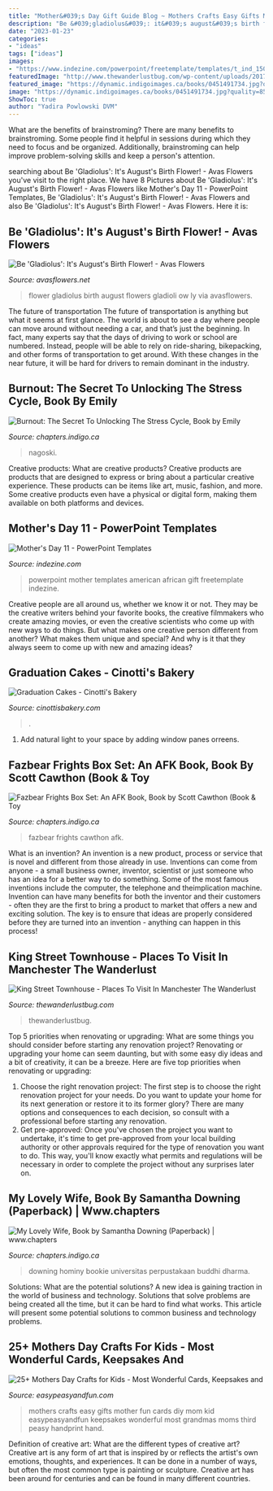 ```yaml
---
title: "Mother&#039;s Day Gift Guide Blog ~ Mothers Crafts Easy Gifts Mother Fun Cards Diy Mom Kid Easypeasyandfun Keepsakes Wonderful Most Grandmas Moms Third Peasy Handprint Hand"
description: "Be &#039;gladiolus&#039;: it&#039;s august&#039;s birth flower!"
date: "2023-01-23"
categories:
- "ideas"
tags: ["ideas"]
images:
- "https://www.indezine.com/powerpoint/freetemplate/templates/t_ind_1505a.jpg"
featuredImage: "http://www.thewanderlustbug.com/wp-content/uploads/2017/07/FullSizeRender-76-1440x960.jpg"
featured_image: "https://dynamic.indigoimages.ca/books/0451491734.jpg?quality=85&amp;width=380&amp;maxheight=515&amp;sale=0&amp;lang=en"
image: "https://dynamic.indigoimages.ca/books/0451491734.jpg?quality=85&amp;width=380&amp;maxheight=515&amp;sale=0&amp;lang=en"
ShowToc: true
author: "Yadira Powlowski DVM"
---
```



What are the benefits of brainstroming?
There are many benefits to brainstroming. Some people find it helpful in sessions during which they need to focus and be organized. Additionally, brainstroming can help improve problem-solving skills and keep a person's attention.

	

		
searching about Be &#039;Gladiolus&#039;: It&#039;s August&#039;s Birth Flower! - Avas Flowers you've visit to the right place. We have 8 Pictures about Be &#039;Gladiolus&#039;: It&#039;s August&#039;s Birth Flower! - Avas Flowers like Mother&#039;s Day 11 - PowerPoint Templates, Be &#039;Gladiolus&#039;: It&#039;s August&#039;s Birth Flower! - Avas Flowers and also Be &#039;Gladiolus&#039;: It&#039;s August&#039;s Birth Flower! - Avas Flowers. Here it is:
		
    
## Be &#039;Gladiolus&#039;: It&#039;s August&#039;s Birth Flower! - Avas Flowers

<img loading=lazy src="https://www.avasflowers.net/blog/wp-content/uploads/2019/03/Be-_Gladiolus_-It_s-August_s-Birth-Flower_1-683x1024.jpg" onerror="this.onerror=null;this.src='https://tse1.mm.bing.net/th?id=OIP.9I5scAJu9aWjk5k8Bl35HwHaLG&amp;pid=15.1';" alt="Be &#039;Gladiolus&#039;: It&#039;s August&#039;s Birth Flower! - Avas Flowers">

_Source: avasflowers.net_

>flower gladiolus birth august flowers gladioli ow ly via avasflowers. 

	

The future of transportation
The future of transportation is anything but what it seems at first glance. The world is about to see a day where people can move around without needing a car, and that’s just the beginning. In fact, many experts say that the days of driving to work or school are numbered. Instead, people will be able to rely on ride-sharing, bikepacking, and other forms of transportation to get around. With these changes in the near future, it will be hard for drivers to remain dominant in the industry.

    
## Burnout: The Secret To Unlocking The Stress Cycle, Book By Emily

<img loading=lazy src="https://dynamic.indigoimages.ca/books/1984818325.jpg?quality=85&amp;width=380&amp;maxheight=515&amp;sale=0&amp;lang=en" onerror="this.onerror=null;this.src='https://tse2.mm.bing.net/th?id=OIP.e6BAemeAUiLI39wcO8hWOQAAAA&amp;pid=15.1';" alt="Burnout: The Secret To Unlocking The Stress Cycle, Book by Emily">

_Source: chapters.indigo.ca_

>nagoski. 

	

Creative products: What are creative products?
Creative products are products that are designed to express or bring about a particular creative experience. These products can be items like art, music, fashion, and more. Some creative products even have a physical or digital form, making them available on both platforms and devices.

    
## Mother&#039;s Day 11 - PowerPoint Templates

<img loading=lazy src="https://www.indezine.com/powerpoint/freetemplate/templates/t_ind_1505a.jpg" onerror="this.onerror=null;this.src='https://tse3.mm.bing.net/th?id=OIP.dTeR9gkz8uQ1DPVeWgaVuAAAAA&amp;pid=15.1';" alt="Mother&#039;s Day 11 - PowerPoint Templates">

_Source: indezine.com_

>powerpoint mother templates american african gift freetemplate indezine. 

	

Creative people are all around us, whether we know it or not. They may be the creative writers behind your favorite books, the creative filmmakers who create amazing movies, or even the creative scientists who come up with new ways to do things. But what makes one creative person different from another? What makes them unique and special? And why is it that they always seem to come up with new and amazing ideas?

    
## Graduation Cakes - Cinotti&#039;s Bakery

<img loading=lazy src="https://cinottisbakery.com/wp-content/uploads/2021/05/unnamed-18-scaled.jpg" onerror="this.onerror=null;this.src='https://tse4.mm.bing.net/th?id=OIP.GptbNe6TX0MPGQVi3g_6YwHaJ4&amp;pid=15.1';" alt="Graduation Cakes - Cinotti&#039;s Bakery">

_Source: cinottisbakery.com_

>. 

	

1. Add natural light to your space by adding window panes orreens.

    
## Fazbear Frights Box Set: An AFK Book, Book By Scott Cawthon (Book &amp; Toy

<img loading=lazy src="https://dynamic.indigoimages.ca/books/1338803220.jpg?quality=85&amp;width=380&amp;maxheight=515&amp;sale=0&amp;lang=en" onerror="this.onerror=null;this.src='https://tse2.mm.bing.net/th?id=OIP.O8qNAmJSOowNXU3mzB45JgAAAA&amp;pid=15.1';" alt="Fazbear Frights Box Set: An AFK Book, Book by Scott Cawthon (Book &amp; Toy">

_Source: chapters.indigo.ca_

>fazbear frights cawthon afk. 

	

What is an invention?
An invention is a new product, process or service that is novel and different from those already in use. Inventions can come from anyone - a small business owner, inventor, scientist or just someone who has an idea for a better way to do something. Some of the most famous inventions include the computer, the telephone and theimplication machine. 
Invention can have many benefits for both the inventor and their customers - often they are the first to bring a product to market that offers a new and exciting solution. The key is to ensure that ideas are properly considered before they are turned into an invention - anything can happen in this process!

    
## King Street Townhouse - Places To Visit In Manchester The Wanderlust

<img loading=lazy src="http://www.thewanderlustbug.com/wp-content/uploads/2017/07/FullSizeRender-76-1440x960.jpg" onerror="this.onerror=null;this.src='https://tse4.mm.bing.net/th?id=OIP.c9lOaK20DqOTpMSoXjBCPAHaE8&amp;pid=15.1';" alt="King Street Townhouse - Places To Visit In Manchester The Wanderlust">

_Source: thewanderlustbug.com_

>thewanderlustbug. 

	

Top 5 priorities when renovating or upgrading: What are some things you should consider before starting any renovation project?
Renovating or upgrading your home can seem daunting, but with some easy diy ideas and a bit of creativity, it can be a breeze. Here are five top priorities when renovating or upgrading: 
1. Choose the right renovation project: The first step is to choose the right renovation project for your needs. Do you want to update your home for its next generation or restore it to its former glory? There are many options and consequences to each decision, so consult with a professional before starting any renovation. 
2. Get pre-approved: Once you've chosen the project you want to undertake, it's time to get pre-approved from your local building authority or other approvals required for the type of renovation you want to do. This way, you'll know exactly what permits and regulations will be necessary in order to complete the project without any surprises later on.

    
## My Lovely Wife, Book By Samantha Downing (Paperback) | Www.chapters

<img loading=lazy src="https://dynamic.indigoimages.ca/books/0451491734.jpg?quality=85&amp;width=380&amp;maxheight=515&amp;sale=0&amp;lang=en" onerror="this.onerror=null;this.src='https://tse3.mm.bing.net/th?id=OIP.UjtndGojI-QUACM-ys5yEQAAAA&amp;pid=15.1';" alt="My Lovely Wife, Book by Samantha Downing (Paperback) | www.chapters">

_Source: chapters.indigo.ca_

>downing hominy bookie universitas perpustakaan buddhi dharma. 

	

Solutions: What are the potential solutions?
A new idea is gaining traction in the world of business and technology. Solutions that solve problems are being created all the time, but it can be hard to find what works. This article will present some potential solutions to common business and technology problems.

    
## 25+ Mothers Day Crafts For Kids - Most Wonderful Cards, Keepsakes And

<img loading=lazy src="https://www.easypeasyandfun.com/wp-content/uploads/2015/05/Mothers-Day-Crafts-for-Kids-Kid-Made-Gifts.jpg" onerror="this.onerror=null;this.src='https://tse3.mm.bing.net/th?id=OIP.Cv32FNpcZySUfaSg4tiIggHaKl&amp;pid=15.1';" alt="25+ Mothers Day Crafts for Kids - Most Wonderful Cards, Keepsakes and">

_Source: easypeasyandfun.com_

>mothers crafts easy gifts mother fun cards diy mom kid easypeasyandfun keepsakes wonderful most grandmas moms third peasy handprint hand. 

	

Definition of creative art: What are the different types of creative art?
Creative art is any form of art that is inspired by or reflects the artist's own emotions, thoughts, and experiences. It can be done in a number of ways, but often the most common type is painting or sculpture. Creative art has been around for centuries and can be found in many different countries.

